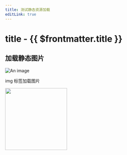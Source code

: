 ```yaml
---
title: 测试静态资源加载
editLink: true
---
```


# title - {{ $frontmatter.title }}

## 加载静态图片

![An image](/img/baidu.png)

img 标签加载图片

<img src="/img/baidu.png" width="200"/>
